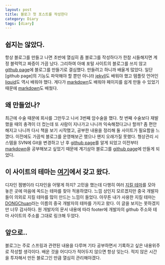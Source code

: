 ```yaml
---
layout: post
title: 블로그 첫 포스트를 작성한다
category: Diary
tags: [diary]
---
```


## 쉽지는 않았다.
 항상 블로그를 만들고 나면 초반에 열심히 좀 블로그를 작성하다가 한참 시들해지면 계정 블럭먹고 짜증이 가끔 났다. 그리하여 아예 포털 사이트의 블로그를 쓰지 않고 [github page][githubpage]에 블로그를 만들기로 결심했다. 만들려고 하니까 배울게 많았다. 일단 [github page]의  기능도 파악해야 할 뿐만 아니라 [jekyll]도 배워야 했고 템플릿 언어인 [liquid]도 역시  배워야 했다. 게다가 [markdown]도 배워야 페이지를 쉽게 만들 수 있었기 때문에 [markdown]도 배웠다.

## 왜 만들었나?
 최근에 수술 때문에 회사를 그만두고 나서 3번째 암수술을 했다. 첫 번째 수술보다 재발했을 때의 충격이 더 컸는데 또 사람이 지나가고 나니까 익숙해졌다고나 할까? 좀 편안해지고 나니까 다시 책을 보기 시작했고, 공부한 내용을 정리해 둘 사이트가 필요함을 느꼈다. 이전에도 가끔씩 블로그를 운영해보곤 했으나 왠지 오래가질 못했다. 형상관리 시스템을 SVN에 Git을 변경하고 난 후 [github page][githubpage]를 알게 되었고 이전부터 [markdown]을 공부해보고 싶었기 때문에 계기삼아 블로그를 [github page][githubpage]에 만들게 되었다.

## 이 사이트의 테마는 [여기][theme owner]에서 갖고 왔다.
디자인 젬병이라 디자인을 어떻게 하지? 고민을 했는데 다행히 여러 [지킬 테마][jekyll theme]를 모아 놓은 곳에 마음에 쏙드는 테마를 찾아 적용하였다. 느낌 상인지 모르겠지만 중국 개발자들이 의외로 지킬 테마를 많이 만드는 느낌이 들었다. 아무튼 내가 사용한 지킬 테마는 [DONGChuan][theme owner]라는 이름의 중국 개발자의 테마를 가지고 왔다. 이 글을 보지는 못하겠지만 너무 감사하다. 원 개발자의 문서 내용에 따라 footer에 개발자의 github 주소와 테마 사이트의 주소를 그대로 링크해 두었다.

## 앞으로..
블로그는 주로 스프링과 관련된 내용을 다루며 기타 공부하면서 기록하고 싶은 내용위주로 작성할 생각이다. 배운 것을 어디다가 적어두지 않으면 항상 잊는다. 적지 않은 시간을 투자해서 만든 블로그인 만큼 열심히 관리해야겠다.

[theme owner]: https://github.com/DONGChuan
[jekyll theme]: http://jekyllthemes.org
[markdown]: https://ko.wikipedia.org/wiki/마크다운
[liquid]: http://shopify.github.io/liquid/
[githubpage]: http://pages.github.com
[jekyll]: https://jekyllrb.com
[jekyll ko]: http://jekyllrb-ko.github.io/docs/drafts/
